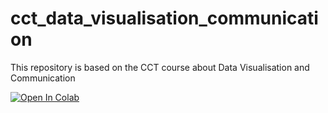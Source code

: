 # cct_data_visualisation_communication
This repository is based on the CCT course about Data Visualisation and Communication

[![Open In Colab](https://colab.research.google.com/assets/colab-badge.svg)](https://colab.research.google.com/drive/1JsM1JRrJ8H092UvQRJPosZJbW4xaYOHM?usp=sharing)
